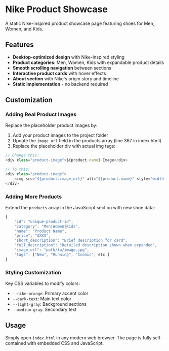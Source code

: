 # Nike Product Showcase

A static Nike-inspired product showcase page featuring shoes for Men, Women, and Kids.

## Features

- **Desktop-optimized design** with Nike-inspired styling
- **Product categories**: Men, Women, Kids with expandable product details
- **Smooth scrolling navigation** between sections
- **Interactive product cards** with hover effects
- **About section** with Nike's origin story and timeline
- **Static implementation** - no backend required

## Customization

### Adding Real Product Images

Replace the placeholder product images by:

1. Add your product images to the project folder
2. Update the `image_url` field in the products array (line 367 in index.html)
3. Replace the placeholder div with actual img tags:

```javascript
// Change this:
<div class="product-image">${product.name} Image</div>

// To this:
<div class="product-image">
    <img src="${product.image_url}" alt="${product.name}" style="width: 100%; height: 100%; object-fit: cover;">
</div>
```

### Adding More Products

Extend the `products` array in the JavaScript section with new shoe data:

```javascript
{
    "id": "unique-product-id",
    "category": "Men|Women|Kids",
    "name": "Product Name",
    "price": "$XXX",
    "short_description": "Brief description for card",
    "full_description": "Detailed description shown when expanded",
    "image_url": "path/to/image.jpg",
    "tags": ["New", "Running", "Iconic", etc.]
}
```

### Styling Customization

Key CSS variables to modify colors:
- `--nike-orange`: Primary accent color
- `--dark-text`: Main text color
- `--light-gray`: Background sections
- `--medium-gray`: Secondary text

## Usage

Simply open `index.html` in any modern web browser. The page is fully self-contained with embedded CSS and JavaScript.

